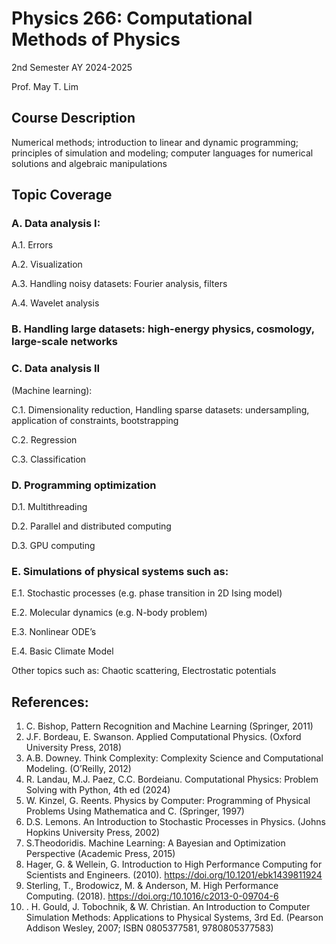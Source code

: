 # Physics 266: Computational Methods of Physics

2nd Semester AY 2024-2025

Prof. May T. Lim

## Course Description

Numerical methods; introduction to linear and dynamic programming; principles of simulation and modeling; computer languages for numerical solutions and algebraic manipulations


## Topic Coverage

### A. Data analysis I:

A.1. Errors

A.2. Visualization

A.3. Handling noisy datasets: Fourier analysis, filters

A.4. Wavelet analysis

### B. Handling large datasets: high-energy physics, cosmology, large-scale networks

### C. Data analysis II

(Machine learning):

C.1. Dimensionality reduction, Handling sparse datasets: undersampling, application of constraints, bootstrapping

C.2. Regression

C.3. Classification

### D. Programming optimization

D.1. Multithreading

D.2. Parallel and distributed computing

D.3. GPU computing

### E. Simulations of physical systems such as:

E.1. Stochastic processes (e.g. phase transition in 2D Ising model)

E.2. Molecular dynamics (e.g. N-body problem)

E.3. Nonlinear ODE’s

E.4. Basic Climate Model

Other topics such as: Chaotic scattering, Electrostatic potentials

## References:

1) C. Bishop, Pattern Recognition and Machine Learning (Springer, 2011)
2) J.F. Bordeau, E. Swanson. Applied Computational Physics. (Oxford University Press, 2018)
3) A.B. Downey. Think Complexity: Complexity Science and Computational Modeling. (O’Reilly, 2012)
4) R. Landau, M.J. Paez, C.C. Bordeianu. Computational Physics: Problem Solving with Python, 4th ed (2024)
5) W. Kinzel, G. Reents. Physics by Computer: Programming of Physical Problems Using Mathematica and C. (Springer, 1997)
6) D.S. Lemons. An Introduction to Stochastic Processes in Physics. (Johns Hopkins University Press, 2002)
7) S.Theodoridis. Machine Learning: A Bayesian and Optimization Perspective (Academic Press, 2015)
8) Hager, G. & Wellein, G. Introduction to High Performance Computing for Scientists and Engineers. (2010). https://doi.org/10.1201/ebk1439811924
9) Sterling, T., Brodowicz, M. & Anderson, M. High Performance Computing. (2018). https://doi.org:/10.1016/c2013-0-09704-6
10) . H. Gould, J. Tobochnik, & W. Christian. An Introduction to Computer Simulation Methods: Applications to Physical Systems, 3rd Ed. (Pearson Addison Wesley, 2007; ISBN 0805377581, 9780805377583)

